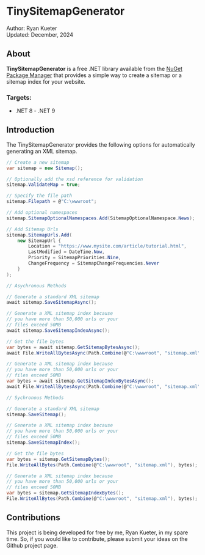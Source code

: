 # TinySitemapGenerator

Author: Ryan Kueter  
Updated: December, 2024

## About

**TinySitemapGenerator** is a free .NET library available from the [NuGet Package Manager](https://www.nuget.org/packages/TinySitemapGenerator) that provides a simple way to create a sitemap or a sitemap index for your website.

### Targets:
- .NET 8 - .NET 9

## Introduction

The TinySitemapGenerator provides the following options for automatically generating an XML sitemap.

```csharp
// Create a new sitemap
var sitemap = new Sitemap();

// Optionally add the xsd reference for validation
sitemap.ValidateMap = true;

// Specify the file path
sitemap.Filepath = @"C:\wwwroot";

// Add optional namespaces
sitemap.SitemapOptionalNamespaces.Add(SitemapOptionalNamespace.News);

// Add Sitemap Urls
sitemap.SitemapUrls.Add(
    new SitemapUrl { 
        Location = "https://www.mysite.com/article/tutorial.html",
        LastModified = DateTime.Now,
        Priority = SitemapPriorities.Nine,
        ChangeFrequency = SitemapChangeFrequencies.Never
    }
);

// Asychronous Methods

// Generate a standard XML sitemap
await sitemap.SaveSitemapAsync();

// Generate a XML sitemap index because
// you have more than 50,000 urls or your
// files exceed 50MB
await sitemap.SaveSitemapIndexAsync();

// Get the file bytes
var bytes = await sitemap.GetSitemapBytesAsync();
await File.WriteAllBytesAsync(Path.Combine(@"C:\wwwroot", "sitemap.xml"), bytes);

// Generate a XML sitemap index because
// you have more than 50,000 urls or your
// files exceed 50MB
var bytes = await sitemap.GetSitemapIndexBytesAsync();
await File.WriteAllBytesAsync(Path.Combine(@"C:\wwwroot", "sitemap.xml"), bytes);

// Sychronous Methods

// Generate a standard XML sitemap
sitemap.SaveSitemap();

// Generate a XML sitemap index because
// you have more than 50,000 urls or your
// files exceed 50MB
sitemap.SaveSitemapIndex();

// Get the file bytes
var bytes = sitemap.GetSitemapBytes();
File.WriteAllBytes(Path.Combine(@"C:\wwwroot", "sitemap.xml"), bytes);

// Generate a XML sitemap index because
// you have more than 50,000 urls or your
// files exceed 50MB
var bytes = sitemap.GetSitemapIndexBytes();
File.WriteAllBytes(Path.Combine(@"C:\wwwroot", "sitemap.xml"), bytes);
``` 

###
## Contributions

This project is being developed for free by me, Ryan Kueter, in my spare time. So, if you would like to contribute, please submit your ideas on the Github project page.